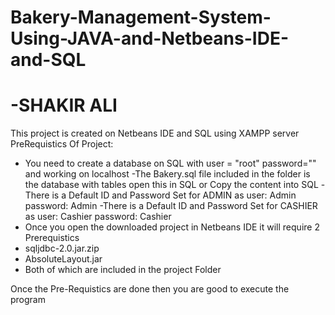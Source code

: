 # Bakery-Management-System-Using-JAVA-and-Netbeans-IDE-and-SQL
# -SHAKIR ALI
This project is created on Netbeans IDE and SQL  using XAMPP server
PreRequistics Of Project:
- You need to create a database on  SQL with user = "root" password="" and working on localhost
 -The Bakery.sql file included in the folder is the database with tables open this in SQL or Copy the content into SQL
 -There is a Default ID and Password Set for ADMIN as user: Admin password: Admin
 -There is a Default ID and Password Set for CASHIER as user: Cashier password: Cashier
- Once you open the downloaded project in Netbeans IDE it will require 2 Prerequistics
 - sqljdbc-2.0.jar.zip
 - AbsoluteLayout.jar
- Both of which are included in the project Folder

Once the Pre-Requistics are done then you are good to execute the program
